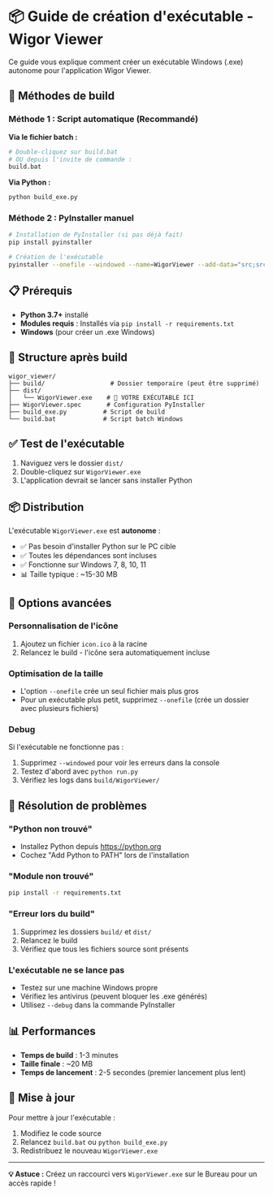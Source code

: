 # 📦 Guide de création d'exécutable - Wigor Viewer

Ce guide vous explique comment créer un exécutable Windows (.exe) autonome pour l'application Wigor Viewer.

## 🚀 Méthodes de build

### Méthode 1 : Script automatique (Recommandé)

**Via le fichier batch :**
```bash
# Double-cliquez sur build.bat
# OU depuis l'invite de commande :
build.bat
```

**Via Python :**
```bash
python build_exe.py
```

### Méthode 2 : PyInstaller manuel

```bash
# Installation de PyInstaller (si pas déjà fait)
pip install pyinstaller

# Création de l'exécutable
pyinstaller --onefile --windowed --name=WigorViewer --add-data="src;src" run.py
```

## 📋 Prérequis

- **Python 3.7+** installé
- **Modules requis** : Installés via `pip install -r requirements.txt`
- **Windows** (pour créer un .exe Windows)

## 📁 Structure après build

```
wigor_viewer/
├── build/                  # Dossier temporaire (peut être supprimé)
├── dist/
│   └── WigorViewer.exe    # 🎯 VOTRE EXÉCUTABLE ICI
├── WigorViewer.spec       # Configuration PyInstaller
├── build_exe.py          # Script de build
└── build.bat             # Script batch Windows
```

## ✅ Test de l'exécutable

1. Naviguez vers le dossier `dist/`
2. Double-cliquez sur `WigorViewer.exe`
3. L'application devrait se lancer sans installer Python

## 📦 Distribution

L'exécutable `WigorViewer.exe` est **autonome** :
- ✅ Pas besoin d'installer Python sur le PC cible
- ✅ Toutes les dépendances sont incluses
- ✅ Fonctionne sur Windows 7, 8, 10, 11
- 📊 Taille typique : ~15-30 MB

## 🔧 Options avancées

### Personnalisation de l'icône
1. Ajoutez un fichier `icon.ico` à la racine
2. Relancez le build - l'icône sera automatiquement incluse

### Optimisation de la taille
- L'option `--onefile` crée un seul fichier mais plus gros
- Pour un exécutable plus petit, supprimez `--onefile` (crée un dossier avec plusieurs fichiers)

### Debug
Si l'exécutable ne fonctionne pas :
1. Supprimez `--windowed` pour voir les erreurs dans la console
2. Testez d'abord avec `python run.py`
3. Vérifiez les logs dans `build/WigorViewer/`

## 🐛 Résolution de problèmes

### "Python non trouvé"
- Installez Python depuis https://python.org
- Cochez "Add Python to PATH" lors de l'installation

### "Module non trouvé"
```bash
pip install -r requirements.txt
```

### "Erreur lors du build"
1. Supprimez les dossiers `build/` et `dist/`
2. Relancez le build
3. Vérifiez que tous les fichiers source sont présents

### L'exécutable ne se lance pas
- Testez sur une machine Windows propre
- Vérifiez les antivirus (peuvent bloquer les .exe générés)
- Utilisez `--debug` dans la commande PyInstaller

## 📊 Performances

- **Temps de build** : 1-3 minutes
- **Taille finale** : ~20 MB
- **Temps de lancement** : 2-5 secondes (premier lancement plus lent)

## 🔄 Mise à jour

Pour mettre à jour l'exécutable :
1. Modifiez le code source
2. Relancez `build.bat` ou `python build_exe.py`
3. Redistribuez le nouveau `WigorViewer.exe`

---

**💡 Astuce :** Créez un raccourci vers `WigorViewer.exe` sur le Bureau pour un accès rapide !